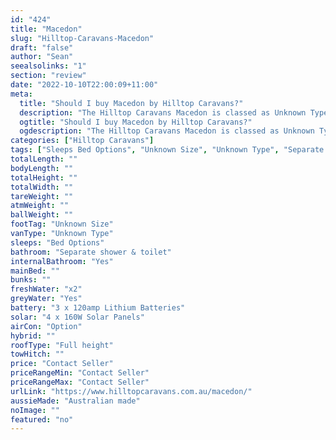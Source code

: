 ```yaml
---
id: "424"
title: "Macedon"
slug: "Hilltop-Caravans-Macedon"
draft: "false"
author: "Sean"
seealsolinks: "1"
section: "review"
date: "2022-10-10T22:00:09+11:00"
meta:
  title: "Should I buy Macedon by Hilltop Caravans?"
  description: "The Hilltop Caravans Macedon is classed as Unknown Type, and sleeps Bed Options people. It is Australian made and comes in at Unknown Size. It generally has Separate shower & toilet."
  ogtitle: "Should I buy Macedon by Hilltop Caravans?"
  ogdescription: "The Hilltop Caravans Macedon is classed as Unknown Type, and sleeps Bed Options people. It is Australian made and comes in at Unknown Size. It generally has Separate shower & toilet."
categories: ["Hilltop Caravans"]
tags: ["Sleeps Bed Options", "Unknown Size", "Unknown Type", "Separate shower & toilet", "Full height", "Price Unknown"]
totalLength: ""
bodyLength: ""
totalHeight: ""
totalWidth: ""
tareWeight: ""
atmWeight: ""
ballWeight: ""
footTag: "Unknown Size"
vanType: "Unknown Type"
sleeps: "Bed Options"
bathroom: "Separate shower & toilet"
internalBathroom: "Yes"
mainBed: ""
bunks: ""
freshWater: "x2"
greyWater: "Yes"
battery: "3 x 120amp Lithium Batteries"
solar: "4 x 160W Solar Panels"
airCon: "Option"
hybrid: ""
roofType: "Full height"
towHitch: ""
price: "Contact Seller"
priceRangeMin: "Contact Seller"
priceRangeMax: "Contact Seller"
urlLink: "https://www.hilltopcaravans.com.au/macedon/"
aussieMade: "Australian made"
noImage: ""
featured: "no"
---
```

